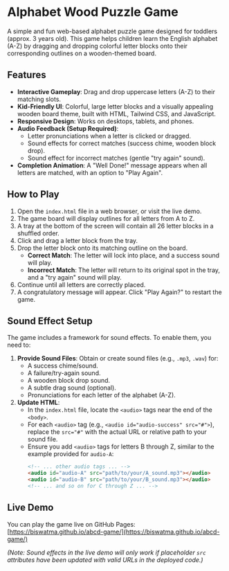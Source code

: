 # Alphabet Wood Puzzle Game

A simple and fun web-based alphabet puzzle game designed for toddlers (approx. 3 years old). This game helps children learn the English alphabet (A-Z) by dragging and dropping colorful letter blocks onto their corresponding outlines on a wooden-themed board.

## Features

*   **Interactive Gameplay**: Drag and drop uppercase letters (A-Z) to their matching slots.
*   **Kid-Friendly UI**: Colorful, large letter blocks and a visually appealing wooden board theme, built with HTML, Tailwind CSS, and JavaScript.
*   **Responsive Design**: Works on desktops, tablets, and phones.
*   **Audio Feedback (Setup Required)**:
    *   Letter pronunciations when a letter is clicked or dragged.
    *   Sound effects for correct matches (success chime, wooden block drop).
    *   Sound effect for incorrect matches (gentle "try again" sound).
*   **Completion Animation**: A "Well Done!" message appears when all letters are matched, with an option to "Play Again".

## How to Play

1.  Open the `index.html` file in a web browser, or visit the live demo.
2.  The game board will display outlines for all letters from A to Z.
3.  A tray at the bottom of the screen will contain all 26 letter blocks in a shuffled order.
4.  Click and drag a letter block from the tray.
5.  Drop the letter block onto its matching outline on the board.
    *   **Correct Match**: The letter will lock into place, and a success sound will play.
    *   **Incorrect Match**: The letter will return to its original spot in the tray, and a "try again" sound will play.
6.  Continue until all letters are correctly placed.
7.  A congratulatory message will appear. Click "Play Again?" to restart the game.

## Sound Effect Setup

The game includes a framework for sound effects. To enable them, you need to:

1.  **Provide Sound Files**: Obtain or create sound files (e.g., `.mp3`, `.wav`) for:
    *   A success chime/sound.
    *   A failure/try-again sound.
    *   A wooden block drop sound.
    *   A subtle drag sound (optional).
    *   Pronunciations for each letter of the alphabet (A-Z).
2.  **Update HTML**:
    *   In the `index.html` file, locate the `<audio>` tags near the end of the `<body>`.
    *   For each `<audio>` tag (e.g., `<audio id="audio-success" src="#">`), replace the `src="#"` with the actual URL or relative path to your sound file.
    *   Ensure you add `<audio>` tags for letters B through Z, similar to the example provided for `audio-A`:
        ```html
        <!-- ... other audio tags ... -->
        <audio id="audio-A" src="path/to/your/A_sound.mp3"></audio>
        <audio id="audio-B" src="path/to/your/B_sound.mp3"></audio>
        <!-- ... and so on for C through Z ... -->
        ```

## Live Demo

You can play the game live on GitHub Pages: [https://biswatma.github.io/abcd-game/](https://biswatma.github.io/abcd-game/)

*(Note: Sound effects in the live demo will only work if placeholder `src` attributes have been updated with valid URLs in the deployed code.)*
